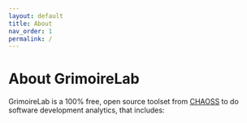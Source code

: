 ```yaml
---
layout: default
title: About
nav_order: 1
permalink: /
---
```


# About GrimoireLab

GrimoireLab is a 100% free, open source toolset from [CHAOSS](https://chaoss.community) to do software
development analytics, that includes:
